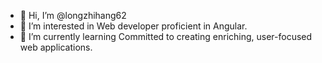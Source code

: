 - 👋 Hi, I’m @longzhihang62
- 👀 I’m interested in Web developer proficient in Angular. 
- 🌱 I’m currently learning Committed to creating enriching, user-focused web applications.
